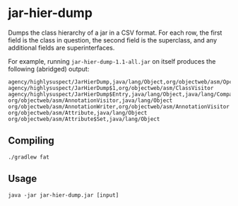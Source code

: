 # jar-hier-dump

Dumps the class hierarchy of a jar in a CSV format. For each row, the first field is the class in question, the second field is the superclass, and any additional fields are superinterfaces.

For example, running `jar-hier-dump-1.1-all.jar` on itself produces the following (abridged) output:

```
agency/highlysuspect/JarHierDump,java/lang/Object,org/objectweb/asm/Opcodes
agency/highlysuspect/JarHierDump$1,org/objectweb/asm/ClassVisitor
agency/highlysuspect/JarHierDump$Entry,java/lang/Object,java/lang/Comparable
org/objectweb/asm/AnnotationVisitor,java/lang/Object
org/objectweb/asm/AnnotationWriter,org/objectweb/asm/AnnotationVisitor
org/objectweb/asm/Attribute,java/lang/Object
org/objectweb/asm/Attribute$Set,java/lang/Object
```

## Compiling

`./gradlew fat`

## Usage

`java -jar jar-hier-dump.jar [input]`